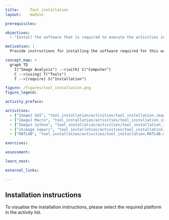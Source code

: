 ```yaml
---
title:     Tool installation
layout:    module

prerequisites:

objectives:
  - "Install the software that is required to execute the activities in this training material"

motivation: |
  Provide instructions for installing the software required for this workshop. Please follow the instructions given by your trainer regarding which software you will need!

concept_map: >
  graph TD
    I("Image Analysis") -->|with| C("Computer")
    C -->|using| T("Tools")
    T -->|require| S("Installation")

figure: /figures/tool_installation.png
figure_legend:

activity_preface:

activities:
  - ["ImageJ GUI", "tool_installation/activities/tool_installation_imagej.md", "markdown"]
  - ["ImageJ Macro", "tool_installation/activities/tool_installation_imagej.md", "markdown"]
  - ["ImageJ Jython", "tool_installation/activities/tool_installation_imagej.md", "markdown"]
  - ["skimage napari", "tool_installation/activities/tool_installation_napari.md", "markdown"]
  - ["MATLAB", "tool_installation/activities/tool_installation_MATLAB.md", "markdown"]

exercises:

assessment:

learn_next:

external_links:

---
```


## Installation instructions

To visualise the installation instructions, please select the required platform in the activity list.
